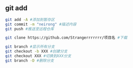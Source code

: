 ## git add

```sh
git add -A #添加到暂存区
git commit -m "neirong" #描述内容
git push #推送至远程仓库
```

```sh
git clone https://github.com/Strangerrrrrrr/项目名 #下载
```

```sh
git branch #显示所有分支
git checkout -b XXX #创建分支
git checkout XXX #切换到XXX分支
git branch -D #删除分支
```